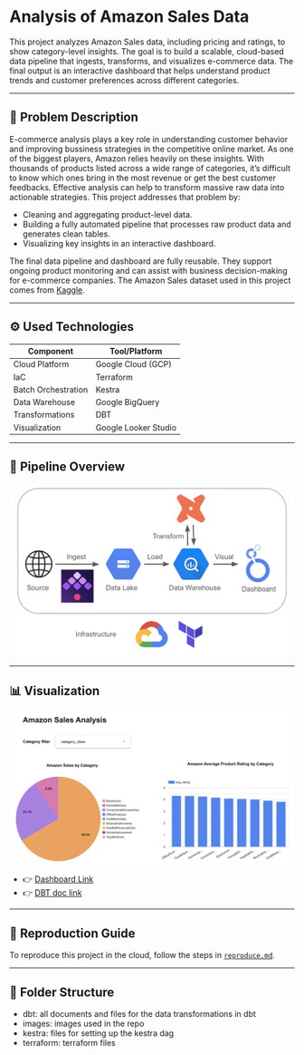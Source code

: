 # Analysis of Amazon Sales Data

This project analyzes Amazon Sales data, including pricing and ratings, to show category-level insights. The goal is to build a scalable, cloud-based data pipeline that ingests, transforms, and visualizes e-commerce data. The final output is an interactive dashboard that helps understand product trends and customer preferences across different categories.


---

## 📌 Problem Description

E-commerce analysis plays a key role in understanding customer behavior and improving bussiness strategies in the competitive online market. As one of the biggest players, Amazon relies heavily on these insights. With thousands of products listed across a wide range of categories, it’s difficult to know which ones bring in the most revenue or get the best customer feedbacks. Effective analysis can help to transform massive raw data into actionable strategies. This project addresses that problem by:

- Cleaning and aggregating product-level data.
- Building a fully automated pipeline that processes raw product data and generates clean tables.
- Visualizing key insights in an interactive dashboard.

The final data pipeline and dashboard are fully reusable. They support ongoing product monitoring and can assist with business decision-making for e-commerce companies. The Amazon Sales dataset used in this project comes from [Kaggle](https://www.kaggle.com/datasets/karkavelrajaj/amazon-sales-dataset).


---

## ⚙️ Used Technologies

| Component         | Tool/Platform        |
|------------------|----------------------|
| Cloud Platform   | Google Cloud (GCP)   |
| IaC              | Terraform            |
| Batch Orchestration | Kestra         |
| Data Warehouse   | Google BigQuery             |
| Transformations   | DBT             |
| Visualization    | Google Looker Studio        |

---

## 🔄 Pipeline Overview

![Pipeline](images/pipeline.png)


---

## 📊 Visualization

![Visualization](images/visualization.png)

* 👉 [Dashboard Link](https://lookerstudio.google.com/reporting/5f70d065-0f8a-45a0-8bf6-fbf4fa6423be)
* 👉 [DBT doc link](https://xr623.us1.dbt.com/accounts/70471823429803/develop/70471823731216/docs/index.html#!/source_list/staging)

---

## 📁 Reproduction Guide

To reproduce this project in the cloud, follow the steps in [`reproduce.md`](./reproduce.md).

---

## 🧰 Folder Structure

* dbt: all documents and files for the data transformations in dbt
* images: images used in the repo
* kestra: files for setting up the kestra dag
* terraform: terraform files
